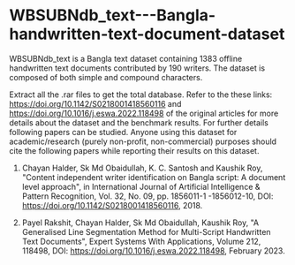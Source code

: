 # WBSUBNdb_text---Bangla-handwritten-text-document-dataset
WBSUBNdb_text is a Bangla text dataset containing 1383 offline handwritten text documents contributed by 190 writers. The dataset is composed of both simple and compound characters.

Extract all the .rar files to get the total database.
Refer to the these links: https://doi.org/10.1142/S0218001418560116 and https://doi.org/10.1016/j.eswa.2022.118498 of the original articles for more details about the dataset and the benchmark results. For further details following papers can be studied. Anyone using this dataset for academic/research (purely non-profit, non-commercial) purposes should cite the following papers while reporting their results on this dataset.

1. Chayan Halder, Sk Md Obaidullah, K. C. Santosh and Kaushik Roy, "Content independent writer identification on Bangla script: A document level approach", in International Journal of Artificial Intelligence & Pattern Recognition, Vol. 32, No. 09, pp. 1856011-1 -1856012-10, DOI: https://doi.org/10.1142/S0218001418560116, 2018.

2. Payel Rakshit, Chayan Halder, Sk Md Obaidullah, Kaushik Roy, "A Generalised Line Segmentation Method for Multi-Script Handwritten Text Documents", Expert Systems With Applications, Volume 212, 118498, DOI: https://doi.org/10.1016/j.eswa.2022.118498, February 2023. 
